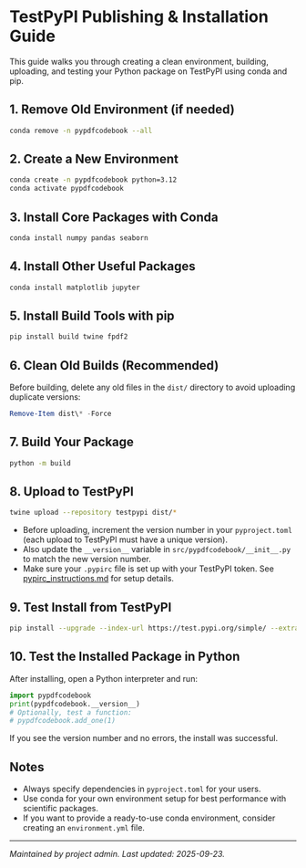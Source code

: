 # TestPyPI Publishing & Installation Guide

This guide walks you through creating a clean environment, building, uploading, and testing your Python package on TestPyPI using conda and pip.

## 1. Remove Old Environment (if needed)
```sh
conda remove -n pypdfcodebook --all
```

## 2. Create a New Environment
```sh
conda create -n pypdfcodebook python=3.12
conda activate pypdfcodebook
```

## 3. Install Core Packages with Conda
```sh
conda install numpy pandas seaborn
```

## 4. Install Other Useful Packages
```sh
conda install matplotlib jupyter
```

## 5. Install Build Tools with pip
```sh
pip install build twine fpdf2
```

## 6. Clean Old Builds (Recommended)
Before building, delete any old files in the `dist/` directory to avoid uploading duplicate versions:
```powershell
Remove-Item dist\* -Force
```

## 7. Build Your Package
```sh
python -m build
```

## 8. Upload to TestPyPI
```sh
twine upload --repository testpypi dist/*
```
- Before uploading, increment the version number in your `pyproject.toml` (each upload to TestPyPI must have a unique version).
- Also update the `__version__` variable in `src/pypdfcodebook/__init__.py` to match the new version number.
- Make sure your `.pypirc` file is set up with your TestPyPI token. See [pypirc_instructions.md](pypirc_instructions.md) for setup details.


## 9. Test Install from TestPyPI
```sh
pip install --upgrade --index-url https://test.pypi.org/simple/ --extra-index-url https://pypi.org/simple pypdfcodebook
```

## 10. Test the Installed Package in Python
After installing, open a Python interpreter and run:
```python
import pypdfcodebook
print(pypdfcodebook.__version__)
# Optionally, test a function:
# pypdfcodebook.add_one(1)
```
If you see the version number and no errors, the install was successful.

## Notes
- Always specify dependencies in `pyproject.toml` for your users.
- Use conda for your own environment setup for best performance with scientific packages.
- If you want to provide a ready-to-use conda environment, consider creating an `environment.yml` file.

---
*Maintained by project admin. Last updated: 2025-09-23.*
